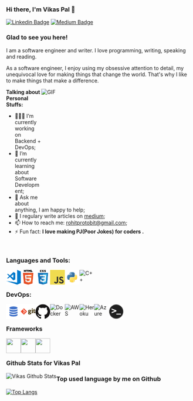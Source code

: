 
### Hi there, I'm Vikas Pal 👋

[![Linkedin Badge](https://img.shields.io/badge/-LinkedIn-0e76a8?style=flat-square&logo=Linkedin&logoColor=white)](https://www.linkedin.com/in/palrohitg/)
[![Medium Badge](https://img.shields.io/badge/medium-%2312100E.svg?&style=for-square&logo=medium&logoColor=white)](https://palrohitg.medium.com/)
<!-- [![Telegram Badge](https://img.shields.io/badge/-Telegram-0088cc?style=flat-square&logo=Telegram&logoColor=white)](https://t.me/GKassym) -->

### Glad to see you here!
<!-- ### Glad to see you here! &nbsp; ![](https://visitor-badge.glitch.me/badge?page_id=Gapur.Gapur) -->

I am a software engineer and writer. I love programming, writing, speaking and reading.

As a software engineer, I enjoy using my obsessive attention to detail, my unequivocal love for making things that change the world. That's why I like to make things that make a difference.

<img align="right" alt="GIF" src="https://github.com/Gapur/Gapur/blob/master/coding.gif?raw=true" width="408" height="318" />
  

**Talking about Personal Stuffs:**

- 👨🏻‍💻 I’m currently working on Backend + DevOps;
- 🚀 I’m currently learning about Software Development;
- 💬 Ask me about anything, I am happy to help;
- 📝 I regulary write articles on [medium](https://palrohitg.medium.com/);
- 📫 How to reach me: rohitprotobit@gmail.com;
- ⚡ Fun fact:  <strong>I love making PJ(Poor Jokes) for coders .</strong>
<!-- - 📝 [Resume](https://gkassym.netlify.app/Resume.pdf). -->

</br>

### Languages and Tools:
<img align="left" alt="Visual Studio Code" width="40px" src="https://raw.githubusercontent.com/github/explore/80688e429a7d4ef2fca1e82350fe8e3517d3494d/topics/visual-studio-code/visual-studio-code.png" />
<img align="left" alt="HTML5" width="40px" src="https://raw.githubusercontent.com/github/explore/80688e429a7d4ef2fca1e82350fe8e3517d3494d/topics/html/html.png" />
<img align="left" alt="CSS3" width="40px" src="https://raw.githubusercontent.com/github/explore/80688e429a7d4ef2fca1e82350fe8e3517d3494d/topics/css/css.png" />
<img align="left" alt="JavaScript" width="40px" src="https://raw.githubusercontent.com/github/explore/80688e429a7d4ef2fca1e82350fe8e3517d3494d/topics/javascript/javascript.png" />
<img align="left" alt="Python" width="40px" src="https://raw.githubusercontent.com/github/explore/80688e429a7d4ef2fca1e82350fe8e3517d3494d/topics/python/python.png" />
<img align="left" alt="C++" width="40px" src="https://user-images.githubusercontent.com/40069230/121515525-e6776480-ca0a-11eb-9c4b-aad2ac14bcce.png" />


<br>
<br>

### DevOps: 
<img align="left" alt="SQL" width="40px" src="https://raw.githubusercontent.com/github/explore/80688e429a7d4ef2fca1e82350fe8e3517d3494d/topics/sql/sql.png" />
<img align="left" alt="Git" width="40px" src="https://raw.githubusercontent.com/github/explore/80688e429a7d4ef2fca1e82350fe8e3517d3494d/topics/git/git.png" />
<img align="left" alt="GitHub" width="40px" src="https://raw.githubusercontent.com/github/explore/78df643247d429f6cc873026c0622819ad797942/topics/github/github.png" />
<img align="left" alt="Docker" width="40px" src="https://user-images.githubusercontent.com/40069230/121513862-f42bea80-ca08-11eb-8120-5513da63a74f.png" />
<img align="left" alt="AWS" width="40px" src="https://user-images.githubusercontent.com/40069230/121514317-803e1200-ca09-11eb-847b-5a285b3d35c5.png" />
<img align="left" alt="Heroku" width="40px" src="https://user-images.githubusercontent.com/40069230/121514449-a9f73900-ca09-11eb-813a-a0ec5a48e990.png" />
<img align="left" alt="Azure" width="40px" src="https://user-images.githubusercontent.com/40069230/121514528-c09d9000-ca09-11eb-9550-111cb934212f.jpeg" />
<img align="left" alt="Terminal" width="40px" src="https://raw.githubusercontent.com/github/explore/80688e429a7d4ef2fca1e82350fe8e3517d3494d/topics/terminal/terminal.png" />

<br/>
<br/>

### Frameworks
<img align="left" height = "40px" width="40px" src="https://cdn.jsdelivr.net/npm/simple-icons@v3/icons/django.svg" />
<img align="left" height = "40px" width="40px" src="https://cdn.jsdelivr.net/npm/simple-icons@v3/icons/flask.svg" />
<img align="left" height = "40px" width="40px" src="https://cdn.jsdelivr.net/npm/simple-icons@v3/icons/bootstrap.svg" />

<br />
<br />

### Github Stats for Vikas Pal

<img align="left" alt="Vikas Github Stats" src="https://github-readme-stats.vercel.app/api?username=palrohitg&show_icons=true&hide_border=true&theme=radical&&count_private=true&include_all_commits=true" />

### Top used language by me on Github

[![Top Langs](https://github-readme-stats.vercel.app/api/top-langs/?username=palrohitg)](https://github.com/anuraghazra/github-readme-stats)
